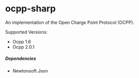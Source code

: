 # ocpp-sharp

An implementation of the Open Charge Point Protocol (OCPP).

Supported Versions:
- Ocpp 1.6
- Ocpp 2.0.1

##### Dependencies
- Newtonsoft.Json